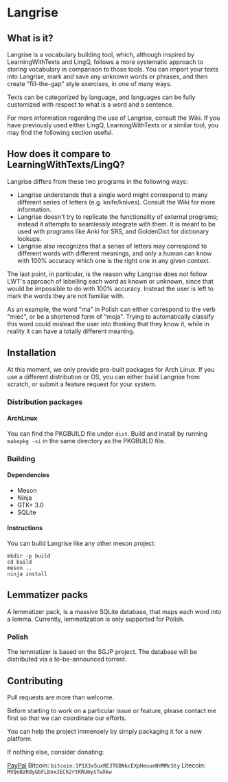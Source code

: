 # Langrise

## What is it?
Langrise is a vocabulary building tool, which, although inspired by LearningWithTexts and LingQ, follows a more systematic approach to storing vocabulary in comparison to those tools.
You can import your texts into Langrise, mark and save any unknown words or phrases, and then create "fill-the-gap" style exercises, in one of many ways.

Texts can be categorized by language, and languages can be fully customized with respect to what is a word and a sentence.

For more information regarding the use of Langrise, consult the Wiki.
If you have previously used either LingQ, LearningWithTexts or a similar tool, you may find the following section useful.

## How does it compare to LearningWithTexts/LingQ?

Langrise differs from these two programs in the following ways:

 * Langrise understands that a single word might correspond to many different series of letters (e.g. knife/knives). Consult the Wiki for more information.
 * Langrise doesn't try to replicate the functionality of external programs; instead it attempts to seamlessly integrate with them. It is meant to be used with programs like Anki for SRS, and GoldenDict for dictionary lookups.
 * Langrise also recognizes that a series of letters may correspond to different words with different meanings, and only a human can know with 100% accuracy which one is the right one in any given context.

The last point, in particular, is the reason why Langrise does not follow LWT's approach of labelling each word as known or unknown, since that would be impossible to do with 100% accuracy.
Instead the user is left to mark the words they are not familiar with.

As an example, the word "ma" in Polish can either correspond to the verb "mieć", or be a shortened form of "moja".
Trying to automatically classify this word could mislead the user into thinking that they know it, while in reality it can have a totally different meaning.

## Installation

At this moment, we only provide pre-built packages for Arch Linux.
If you use a different distribution or OS, you can either build Langrise from scratch, or submit a feature request for your system.

### Distribution packages

#### ArchLinux

You can find the PKGBUILD file under `dist`.
Build and install by running `makepkg -si` in the same directory as the PKGBUILD file.

### Building

#### Dependencies

 * Meson
 * Ninja
 * GTK+ 3.0
 * SQLite

#### Instructions

You can build Langrise like any other meson project:

```
mkdir -p build
cd build
meson ..
ninja install
```

## Lemmatizer packs

A lemmatizer pack, is a massive SQLite database, that maps each word into a lemma.
Currently, lemmatization is only supported for Polish.

### Polish

The lemmatizer is based on the SGJP project.
The database will be distributed via a to-be-announced torrent.

## Contributing

Pull requests are more than welcome.

Before starting to work on a particular issue or feature, please contact me first so that we can coordinate our efforts.

You can help the project immensely by simply packaging it for a new platform.

If nothing else, consider donating:

[PayPal](https://paypal.me/JasonPBar)
Bitcoin: `bitcoin:1P1X3x5uxREJTGBNkcEXpHeuueNYMMcSty`
Litecoin: `MVQeBzRdyGbFLbnxJECh2rtKRUmys7wXkw`

